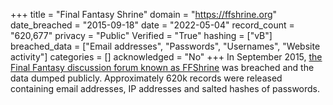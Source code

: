 +++
title = "Final Fantasy Shrine"
domain = "https://ffshrine.org"
date_breached = "2015-09-18"
date = "2022-05-04"
record_count = "620,677"
privacy = "Public"
Verified = "True"
hashing = ["vB"]
breached_data = ["Email addresses", "Passwords", "Usernames", "Website activity"]
categories = []
acknowledged = "No"
+++
In September 2015, <a href="http://ffshrine.org" target="_blank" rel="noopener">the Final Fantasy discussion forum known as FFShrine</a> was breached and the data dumped publicly. Approximately 620k records were released containing email addresses, IP addresses and salted hashes of passwords.
